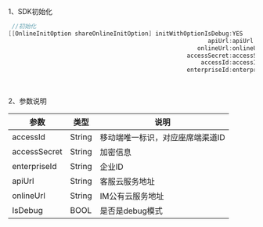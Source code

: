 1、SDK初始化
```objectivec
 //初始化
[[OnlineInitOption shareOnlineInitOption] initWithOptionIsDebug:YES
                                                         apiUrl:apiUrl
                                                      onlineUrl:onlineUrl
                                                   accessSecret:accessSecret 
                                                       accessId:accessId
                                                   enterpriseId:enterpriseId];
```
​

2、参数说明

| 参数 | 类型 | 说明 |
| --- | --- | --- |
| accessId | String | 移动端唯一标识，对应座席端渠道ID |
| accessSecret | String | 加密信息 |
| enterpriseId | String | 企业ID |
| apiUrl | String | 客服云服务地址 |
| onlineUrl | String | IM公有云服务地址 |
| IsDebug | BOOL | 是否是debug模式 |

